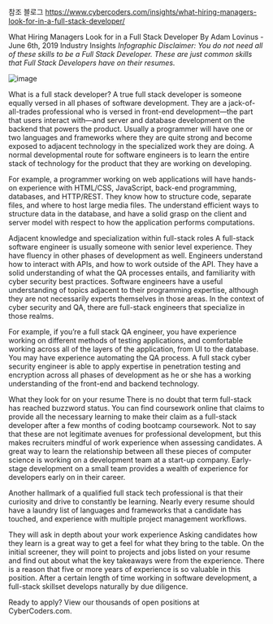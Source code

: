 참조 블로그 https://www.cybercoders.com/insights/what-hiring-managers-look-for-in-a-full-stack-developer/

What Hiring Managers Look for in a Full Stack Developer
By Adam Lovinus - June 6th, 2019
Industry Insights
*Infographic Disclaimer: You do not need all of these skills to be a Full Stack Developer. These are just common skills that Full Stack Developers have on their resumes.*

![image](https://res.cloudinary.com/cybercoders/image/upload/c_scale,g_south_east,l_cc_logo_bug_wenazs.png,w_40/v1557870077/Full_Stack_ebvf4s.png)


What is a full stack developer?
A true full stack developer is someone equally versed in all phases of software development. They are a jack-of-all-trades professional who is versed in front-end development—the part that users interact with—and server and database development on the backend that powers the product.
Usually a programmer will have one or two languages and frameworks where they are quite strong and become exposed to adjacent technology in the specialized work they are doing. A normal developmental route for software engineers is to learn the entire stack of technology for the product that they are working on developing.

For example, a programmer working on web applications will have hands-on experience with HTML/CSS, JavaScript, back-end programming, databases, and HTTP/REST. They know how to structure code, separate files, and where to host large media files. The understand efficient ways to structure data in the database, and have a solid grasp on the client and server model with respect to how the application performs computations.

Adjacent knowledge and specialization within full-stack roles
A full-stack software engineer is usually someone with senior level experience. They have fluency in other phases of development as well. Engineers understand how to interact with APIs, and how to work outside of the API. They have a solid understanding of what the QA processes entails, and familiarity with cyber security best practices.
Software engineers have a useful understanding of topics adjacent to their programming expertise, although they are not necessarily experts themselves in those areas. In the context of cyber security and QA, there are full-stack engineers that specialize in those realms.

For example, if you’re a full stack QA engineer, you have experience working on different methods of testing applications, and comfortable working across all of the layers of the application, from UI to the database. You may have experience automating the QA process. A full stack cyber security engineer is able to apply expertise in penetration testing and encryption across all phases of development as he or she has a working understanding of the front-end and backend technology.

What they look for on your resume
There is no doubt that term full-stack has reached buzzword status. You can find coursework online that claims to provide all the necessary learning to make their claim as a full-stack developer after a few months of coding bootcamp coursework. Not to say that these are not legitimate avenues for professional development, but this makes recruiters mindful of work experience when assessing candidates.
A great way to learn the relationship between all these pieces of computer science is working on a development team at a start-up company. Early-stage development on a small team provides a wealth of experience for developers early on in their career.

Another hallmark of a qualified full stack tech professional is that their curiosity and drive to constantly be learning. Nearly every resume should have a laundry list of languages and frameworks that a candidate has touched, and experience with multiple project management workflows.

They will ask in depth about your work experience
Asking candidates how they learn is a great way to get a feel for what they bring to the table. On the initial screener, they will point to projects and jobs listed on your resume and find out about what the key takeaways were from the experience. There is a reason that five or more years of experience is so valuable in this position. After a certain length of time working in software development, a full-stack skillset develops naturally by due diligence.
 

Ready to apply? View our thousands of open positions at CyberCoders.com.
